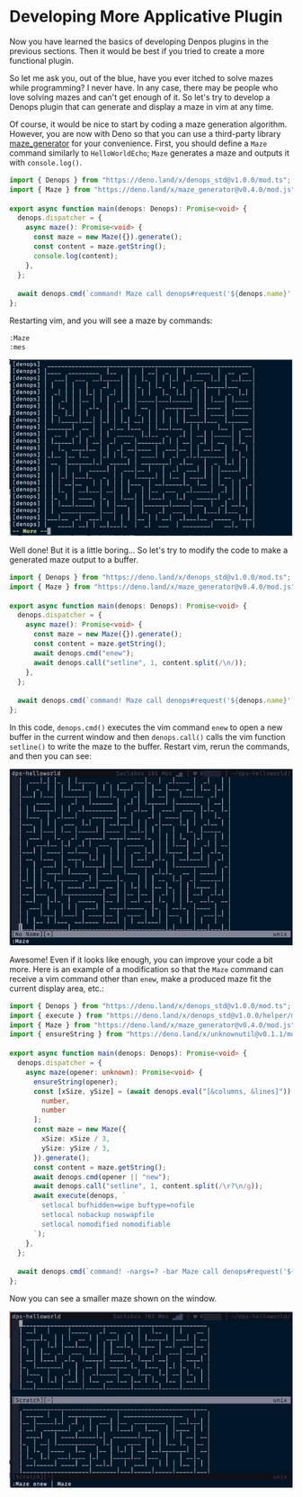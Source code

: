 # Developing More Applicative Plugin

Now you have learned the basics of developing Denpos plugins in the previous
sections. Then it would be best if you tried to create a more functional plugin.

So let me ask you, out of the blue, have you ever itched to solve mazes while
programming? I never have. In any case, there may be people who love solving
mazes and can't get enough of it. So let's try to develop a Denops plugin that
can generate and display a maze in vim at any time.

Of course, it would be nice to start by coding a maze generation algorithm.
However, you are now with Deno so that you can use a third-party library
[maze_generator](https://deno.land/x/maze_generator@v0.4.0) for your
convenience. First, you should define a `Maze` command similarly to
`HelloWorldEcho`; `Maze` generates a maze and outputs it with `console.log()`.

```ts:main.ts
import { Denops } from "https://deno.land/x/denops_std@v1.0.0/mod.ts";
import { Maze } from "https://deno.land/x/maze_generator@v0.4.0/mod.js";

export async function main(denops: Denops): Promise<void> {
  denops.dispatcher = {
    async maze(): Promise<void> {
      const maze = new Maze({}).generate();
      const content = maze.getString();
      console.log(content);
    },
  };

  await denops.cmd(`command! Maze call denops#request('${denops.name}', 'maze', [])`);
};
```

Restarting vim, and you will see a maze by commands:

```vim
:Maze
:mes
```

![](../img/developing-more-applicative-plugin-1.png)

Well done! But it is a little boring... So let's try to modify the code to make
a generated maze output to a buffer.

```ts:main.ts
import { Denops } from "https://deno.land/x/denops_std@v1.0.0/mod.ts";
import { Maze } from "https://deno.land/x/maze_generator@v0.4.0/mod.js";

export async function main(denops: Denops): Promise<void> {
  denops.dispatcher = {
    async maze(): Promise<void> {
      const maze = new Maze({}).generate();
      const content = maze.getString();
      await denops.cmd("enew");
      await denops.call("setline", 1, content.split(/\n/));
    },
  };

  await denops.cmd(`command! Maze call denops#request('${denops.name}', 'maze', [])`);
};
```

In this code, `denops.cmd()` executes the vim command `enew` to open a new
buffer in the current window and then `denops.call()` calls the vim function
`setline()` to write the maze to the buffer. Restart vim, rerun the commands,
and then you can see:

![](../img/developing-more-applicative-plugin-2.png)

Awesome! Even if it looks like enough, you can improve your code a bit more.
Here is an example of a modification so that the `Maze` command can receive a
vim command other than `enew`, make a produced maze fit the current display
area, etc.:

```ts:main.ts
import { Denops } from "https://deno.land/x/denops_std@v1.0.0/mod.ts";
import { execute } from "https://deno.land/x/denops_std@v1.0.0/helper/mod.ts";
import { Maze } from "https://deno.land/x/maze_generator@v0.4.0/mod.js";
import { ensureString } from "https://deno.land/x/unknownutil@v0.1.1/mod.ts";

export async function main(denops: Denops): Promise<void> {
  denops.dispatcher = {
    async maze(opener: unknown): Promise<void> {
      ensureString(opener);
      const [xSize, ySize] = (await denops.eval("[&columns, &lines]")) as [
        number,
        number
      ];
      const maze = new Maze({
        xSize: xSize / 3,
        ySize: ySize / 3,
      }).generate();
      const content = maze.getString();
      await denops.cmd(opener || "new");
      await denops.call("setline", 1, content.split(/\r?\n/g));
      await execute(denops, `
        setlocal bufhidden=wipe buftype=nofile
        setlocal nobackup noswapfile
        setlocal nomodified nomodifiable
      `);
    },
  };

  await denops.cmd(`command! -nargs=? -bar Maze call denops#request('${denops.name}', 'maze', [<q-args>])`);
};
```

Now you can see a smaller maze shown on the window.

![](../img/developing-more-applicative-plugin-3.png)
